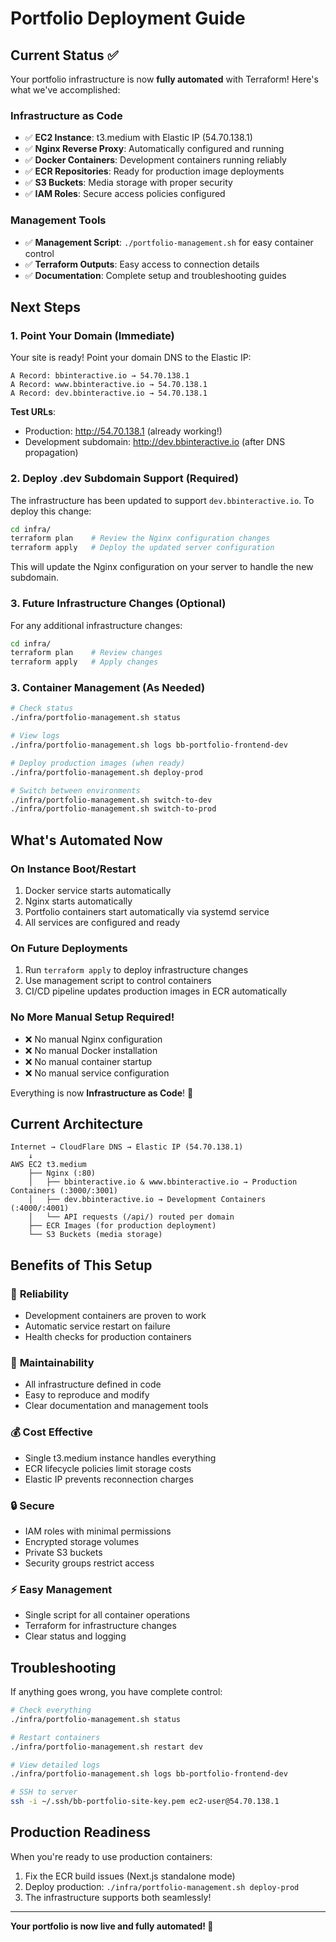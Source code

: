 # Portfolio Deployment Guide

## Current Status ✅

Your portfolio infrastructure is now **fully automated** with Terraform! Here's what we've accomplished:

### Infrastructure as Code

- ✅ **EC2 Instance**: t3.medium with Elastic IP (54.70.138.1)
- ✅ **Nginx Reverse Proxy**: Automatically configured and running
- ✅ **Docker Containers**: Development containers running reliably
- ✅ **ECR Repositories**: Ready for production image deployments
- ✅ **S3 Buckets**: Media storage with proper security
- ✅ **IAM Roles**: Secure access policies configured

### Management Tools

- ✅ **Management Script**: `./portfolio-management.sh` for easy container control
- ✅ **Terraform Outputs**: Easy access to connection details
- ✅ **Documentation**: Complete setup and troubleshooting guides

## Next Steps

### 1. Point Your Domain (Immediate)

Your site is ready! Point your domain DNS to the Elastic IP:

```
A Record: bbinteractive.io → 54.70.138.1
A Record: www.bbinteractive.io → 54.70.138.1
A Record: dev.bbinteractive.io → 54.70.138.1
```

**Test URLs**:

- Production: http://54.70.138.1 (already working!)
- Development subdomain: http://dev.bbinteractive.io (after DNS propagation)

### 2. Deploy .dev Subdomain Support (Required)

The infrastructure has been updated to support `dev.bbinteractive.io`. To deploy this change:

```bash
cd infra/
terraform plan    # Review the Nginx configuration changes
terraform apply   # Deploy the updated server configuration
```

This will update the Nginx configuration on your server to handle the new subdomain.

### 3. Future Infrastructure Changes (Optional)

For any additional infrastructure changes:

```bash
cd infra/
terraform plan    # Review changes
terraform apply   # Apply changes
```

### 3. Container Management (As Needed)

```bash
# Check status
./infra/portfolio-management.sh status

# View logs
./infra/portfolio-management.sh logs bb-portfolio-frontend-dev

# Deploy production images (when ready)
./infra/portfolio-management.sh deploy-prod

# Switch between environments
./infra/portfolio-management.sh switch-to-dev
./infra/portfolio-management.sh switch-to-prod
```

## What's Automated Now

### On Instance Boot/Restart

1. Docker service starts automatically
2. Nginx starts automatically
3. Portfolio containers start automatically via systemd service
4. All services are configured and ready

### On Future Deployments

1. Run `terraform apply` to deploy infrastructure changes
2. Use management script to control containers
3. CI/CD pipeline updates production images in ECR automatically

### No More Manual Setup Required!

- ❌ No manual Nginx configuration
- ❌ No manual Docker installation
- ❌ No manual container startup
- ❌ No manual service configuration

Everything is now **Infrastructure as Code**! 🎈

## Current Architecture

```
Internet → CloudFlare DNS → Elastic IP (54.70.138.1)
    ↓
AWS EC2 t3.medium
    ├── Nginx (:80)
    │   ├── bbinteractive.io & www.bbinteractive.io → Production Containers (:3000/:3001)
    │   ├── dev.bbinteractive.io → Development Containers (:4000/:4001)
    │   └── API requests (/api/) routed per domain
    ├── ECR Images (for production deployment)
    └── S3 Buckets (media storage)
```

## Benefits of This Setup

### 🚀 **Reliability**

- Development containers are proven to work
- Automatic service restart on failure
- Health checks for production containers

### 🔧 **Maintainability**

- All infrastructure defined in code
- Easy to reproduce and modify
- Clear documentation and management tools

### 💰 **Cost Effective**

- Single t3.medium instance handles everything
- ECR lifecycle policies limit storage costs
- Elastic IP prevents reconnection charges

### 🔒 **Secure**

- IAM roles with minimal permissions
- Encrypted storage volumes
- Private S3 buckets
- Security groups restrict access

### ⚡ **Easy Management**

- Single script for all container operations
- Terraform for infrastructure changes
- Clear status and logging

## Troubleshooting

If anything goes wrong, you have complete control:

```bash
# Check everything
./infra/portfolio-management.sh status

# Restart containers
./infra/portfolio-management.sh restart dev

# View detailed logs
./infra/portfolio-management.sh logs bb-portfolio-frontend-dev

# SSH to server
ssh -i ~/.ssh/bb-portfolio-site-key.pem ec2-user@54.70.138.1
```

## Production Readiness

When you're ready to use production containers:

1. Fix the ECR build issues (Next.js standalone mode)
2. Deploy production: `./infra/portfolio-management.sh deploy-prod`
3. The infrastructure supports both seamlessly!

---

**Your portfolio is now live and fully automated! 🎈**
